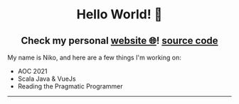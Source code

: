 <h1 align="center">Hello World! 👋</h1>
<h2 align="center">Check my personal <a target="_blank" href="http://choustoulakis.de">website 🌐</a>! 
  <a href="https://github.com/NikosChou/choustoulakis">source code</a></h1>

<p>My name is Niko, and here are a few things I'm working on:</p>

<ul>
  <li>AOC 2021</li>
  <li>Scala Java & VueJs</li>
  <li>Reading the Pragmatic Programmer</li>
</ul>

<hr>
